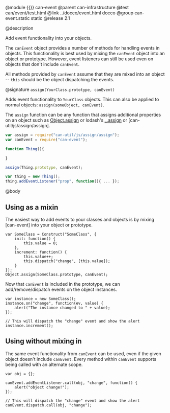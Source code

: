 @module {{}} can-event
@parent can-infrastructure
@test can/event/test.html
@link ../docco/event.html docco
@group can-event.static static
@release 2.1

@description

Add event functionality into your objects.

The `canEvent` object provides a number of methods for handling events in objects. This functionality is best used by mixing the `canEvent` object into an object or prototype. However, event listeners can still be used even on objects that don't include `canEvent`.

All methods provided by `canEvent` assume that they are mixed into an object -- `this` should be the object dispatching the events.

@signature `assign(YourClass.prototype, canEvent)`

Adds event functionality to `YourClass` objects. This can also be applied to normal objects: `assign(someObject, canEvent)`.

The `assign` function can be any function that assigns additional properties on an object such as [Object.assign](https://developer.mozilla.org/en-US/docs/Web/JavaScript/Reference/Global_Objects/Object/assign) or lodash's [_.assign](https://lodash.com/docs#assign) or [can-util/js/assign/assign].

```js
var assign = require("can-util/js/assign/assign");
var canEvent = require("can-event");

function Thing(){

}

assign(Thing.prototype, canEvent);

var thing = new Thing();
thing.addEventListener("prop", function(){ ... });
```

@body

## Using as a mixin

The easiest way to add events to your classes and objects is by mixing [can-event] into your object or prototype.

```
var SomeClass = Construct("SomeClass", {
	init: function() {
		this.value = 0;
	},
	increment: function() {
		this.value++;
		this.dispatch("change", [this.value]);
	}
});
Object.assign(SomeClass.prototype, canEvent);
```

Now that `canEvent` is included in the prototype, we can add/remove/dispatch events on the object instances.

```
var instance = new SomeClass();
instance.on("change", function(ev, value) {
	alert("The instance changed to " + value);
});

// This will dispatch the "change" event and show the alert
instance.increment();
```

## Using without mixing in

The same event functionality from `canEvent` can be used, even if the given object doesn't include `canEvent`. Every method within `canEvent` supports being called with an alternate scope.

```
var obj = {};

canEvent.addEventListener.call(obj, "change", function() {
	alert("object change!");
});

// This will dispatch the "change" event and show the alert
canEvent.dispatch.call(obj, "change");
```
